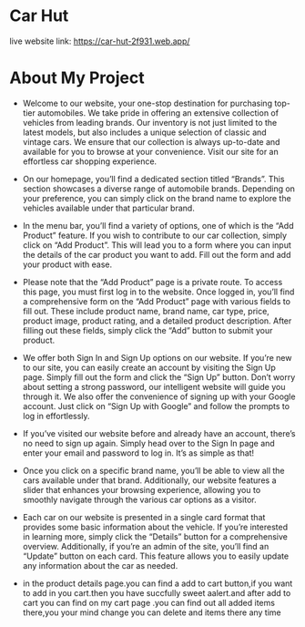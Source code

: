 # Car Hut
live website link: https://car-hut-2f931.web.app/

# About My Project

- Welcome to our website, your one-stop destination for purchasing top-tier automobiles. We take pride in offering an extensive collection of vehicles from leading brands. Our inventory is not just limited to the latest models, but also includes a unique selection of classic and vintage cars. We ensure that our collection is always up-to-date and available for you to browse at your convenience. Visit our site for an effortless car shopping experience.

- On our homepage, you’ll find a dedicated section titled “Brands”. This section showcases a diverse range of automobile brands. Depending on your preference, you can simply click on the brand name to explore the vehicles available under that particular brand.

- In the menu bar, you’ll find a variety of options, one of which is the “Add Product” feature. If you wish to contribute to our car collection, simply click on “Add Product”. This will lead you to a form where you can input the details of the car product you want to add. Fill out the form and add your product with ease.

- Please note that the “Add Product” page is a private route. To access this page, you must first log in to the website. Once logged in, you’ll find a comprehensive form on the “Add Product” page with various fields to fill out. These include product name, brand name, car type, price, product image, product rating, and a detailed product description. After filling out these fields, simply click the “Add” button to submit your product.

- We offer both Sign In and Sign Up options on our website. If you’re new to our site, you can easily create an account by visiting the Sign Up page. Simply fill out the form and click the “Sign Up” button. Don’t worry about setting a strong password, our intelligent website will guide you through it. We also offer the convenience of signing up with your Google account. Just click on “Sign Up with Google” and follow the prompts to log in effortlessly.

- If you’ve visited our website before and already have an account, there’s no need to sign up again. Simply head over to the Sign In page and enter your email and password to log in. It’s as simple as that!

- Once you click on a specific brand name, you’ll be able to view all the cars available under that brand. Additionally, our website features a slider that enhances your browsing experience, allowing you to smoothly navigate through the various car options as a visitor.

- Each car on our website is presented in a single card format that provides some basic information about the vehicle. If you’re interested in learning more, simply click the “Details” button for a comprehensive overview. Additionally, if you’re an admin of the site, you’ll find an “Update” button on each card. This feature allows you to easily update any information about the car as needed.

- in the product details page.you can find a add to cart button,if you want to add in you cart.then you have succfully sweet aalert.and after add to cart you can find on my cart page .you can find out all added items there,you your mind change you can delete and items there any time